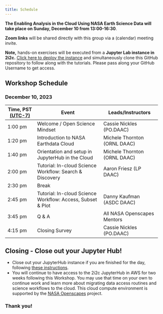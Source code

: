 ```yaml
---
title: Schedule
---
```


**The Enabling Analysis in the Cloud Using NASA Earth Science Data will take place on Sunday, December 10 from 13:00-16:30**.   

**Zoom links** will be shared directly with this group via a (calendar) meeting invite.

**Note,** hands-on exercises will be executed from a **Jupyter Lab instance in 2i2c.** [Click here to deploy the instance](https://openscapes.2i2c.cloud/hub/user-redirect/git-pull?repo=https%3A%2F%2Fgithub.com%2FNASA-Openscapes%2F2023-Cloud-Workshop-AGU&urlpath=lab%2Ftree%2F2023-Cloud-Workshop-AGU%2FREADME.md&branch=main) and simultaneously clone this GitHub repository to follow along with the tutorials. Please pass along your GitHub Username to get access.
 
## Workshop Schedule 

### December 10, 2023

| Time, PST [(UTC-7)](https://www.timeanddate.com/time/zones/pdt) | Event | Leads/Instructors |
|------|-------|-------------------|
| 1:00 pm | Welcome / Open Science Mindset | Cassie Nickles (PO.DAAC) | 
| 1:20 pm | Introduction to NASA Earthdata Cloud | Michele Thornton (ORNL DAAC) | 
| 1:40 pm | Orientation and setup in JupyterHub in the Cloud | Michele Thornton (ORNL DAAC) |
| 2:00 pm | Tutorial: In-cloud Science Workflow: Search & Discovery | Aaron Friesz (LP DAAC) |
| 2:30 pm | Break | |
| 2:45 pm | Tutorial: In-cloud Science Workflow: Access, Subset & Plot | Danny Kaufman (ASDC DAAC) |
| 3:45 pm | Q & A | All NASA Openscapes Mentors |
| 4:15 pm | Closing Survey | Cassie Nickles (PO.DAAC) |


## Closing - Close out your Jupyter Hub!

- Close out your JupyterHub instance if you are finished for the day, following [these instructions](https://podaac.github.io/2022-SWOT-Ocean-Cloud-Workshop/tutorials/00_Setup.html#how-do-i-end-my-session). 
- You will continue to have access to the 2i2c JupyterHub in AWS for two weeks following this Workshop. You may use that time on your own to continue work and learn more about migrating data access routines and science workflows to the cloud. This cloud compute environment is supported by the [NASA Openscapes](https://nasa-openscapes.github.io/) project. 

### **Thank you!**


